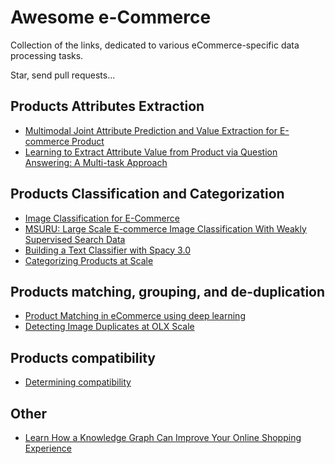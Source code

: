# Awesome e-Commerce

Collection of the links, dedicated to various eCommerce-specific data processing tasks.

Star, send pull requests...

## Products Attributes Extraction

- [Multimodal Joint Attribute Prediction and Value Extraction for E-commerce Product](https://arxiv.org/pdf/2009.07162v1.pdf)
- [Learning to Extract Attribute Value from Product via Question Answering: A Multi-task Approach](https://dl.acm.org/doi/pdf/10.1145/3394486.3403047)

## Products Classification and Categorization

- [Image Classification for E-Commerce](https://towardsdatascience.com/product-image-classification-with-deep-learning-part-i-5bc4e8dccf41)
- [MSURU: Large Scale E-commerce Image Classification With Weakly Supervised Search Data](https://research.fb.com/wp-content/uploads/2019/07/MSURU-Large-Scale-E-commerce-Image-Classification-With-Weakly-Supervised-Search-Data.pdf)
- [Building a Text Classifier with Spacy 3.0](https://medium.com/analytics-vidhya/building-a-text-classifier-with-spacy-3-0-dd16e9979a)
- [Categorizing Products at Scale](https://shopify.engineering/categorizing-products-at-scale)

## Products matching, grouping, and de-duplication

- [Product Matching in eCommerce using deep learning](https://medium.com/walmartglobaltech/product-matching-in-ecommerce-4f19b6aebaca)
- [Detecting Image Duplicates at OLX Scale](https://tech.olx.com/detecting-image-duplicates-at-olx-scale-7f59e4b6aef4)

## Products compatibility

- [Determining compatibility](https://towardsdatascience.com/determining-compatibility-b952d941c22a)

## Other

- [Learn How a Knowledge Graph Can Improve Your Online Shopping Experience](https://www.alibabacloud.com/blog/learn-how-a-knowledge-graph-can-improve-your-online-shopping-experience_595668)
